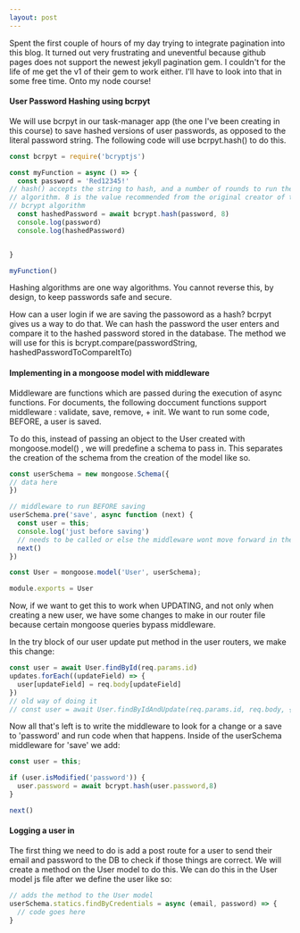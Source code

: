```yaml
---
layout: post
---
```

Spent the first couple of hours of my day trying to integrate pagination into this blog. It turned out very frustrating and uneventful because github pages does not support the newest jekyll pagination gem. I couldn't for the life of me get the v1 of their gem to work either. I'll have to look into that in some free time. Onto my node course!

#### User Password Hashing using bcrpyt
We will use bcrpyt in our task-manager app (the one I've been creating in this course) to save hashed versions of user passwords, as opposed to the literal password string. The following code will use bcrpyt.hash() to do this.
```javascript
const bcrpyt = require('bcryptjs')

const myFunction = async () => {
  const password = 'Red12345!'
// hash() accepts the string to hash, and a number of rounds to run the hash
// algorithm. 8 is the value recommended from the original creator of the
// bcrypt algorithm
  const hashedPassword = await bcrypt.hash(password, 8)
  console.log(password)
  console.log(hashedPassword)


}

myFunction()

```
<!--more-->
Hashing algorithms are one way algorithms. You cannot reverse this, by design, to keep passwords safe and secure.

How can a user login if we are saving the passoword as a hash? bcrpyt gives us a way to do that. We can hash the password the user enters and compare it to the hashed password stored in the database. The method we will use for this is bcrypt.compare(passwordString, hashedPasswordToCompareItTo)

#### Implementing in a mongoose model with middleware
Middleware are functions which are passed during the execution of async functions. For documents, the following doccument functions support middleware : validate, save, remove, + init. We want to run some code, BEFORE, a user is saved.

To do this, instead of passing an object to the User created with mongoose.model() , we will predefine a schema to pass in. This separates the creation of the schema from the creation of the model like so.
```javascript
const userSchema = new mongoose.Schema({
// data here
})

// middleware to run BEFORE saving
userSchema.pre('save', async function (next) {
  const user = this;
  console.log('just before saving')
  // needs to be called or else the middleware wont move forward in the save process
  next()
})

const User = mongoose.model('User', userSchema);

module.exports = User
```
Now, if we want to get this to work when UPDATING, and not only when creating a new user, we have some changes to make in our router file because certain mongoose queries bypass middleware.

In the try block of our user update put method in the user routers, we make this change:
```javascript
const user = await User.findById(req.params.id)
updates.forEach((updateField) => {
  user[updateField] = req.body[updateField]
})
// old way of doing it
// const user = await User.findByIdAndUpdate(req.params.id, req.body, {new: true, runValidators: true})
```
Now all that's left is to write the middleware to look for a change or a save to 'password' and run code when that happens. Inside of the userSchema middleware for 'save' we add:
```javascript
const user = this;

if (user.isModified('password')) {
  user.password = await bcrypt.hash(user.password,8)
}

next()
```
#### Logging a user in
The first thing we need to do is add a post route for a user to send their email and password to the DB to check if those things are correct. We will create a method on the User model to do this. We can do this in the User model js file after we define the user like so:
```javascript
// adds the method to the User model
userSchema.statics.findByCredentials = async (email, password) => {
  // code goes here
}
```
